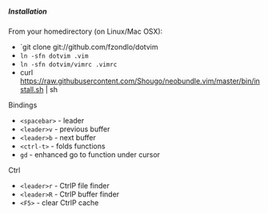 ##### Installation

From your homedirectory (on Linux/Mac OSX):

* `git clone git://github.com/fzondlo/dotvim
* `ln -sfn dotvim .vim`
* `ln -sfn dotvim/vimrc .vimrc`
* curl https://raw.githubusercontent.com/Shougo/neobundle.vim/master/bin/install.sh | sh

Bindings
* `<spacebar>` - leader
* `<leader>v` - previous buffer
* `<leader>b` - next buffer
* `<ctrl-t>` - folds functions
* `gd` - enhanced go to function under cursor

Ctrl
* `<leader>r` - CtrlP file finder
* `<leader>R` - CtrlP buffer finder
* `<F5>` - clear CtrlP cache 
